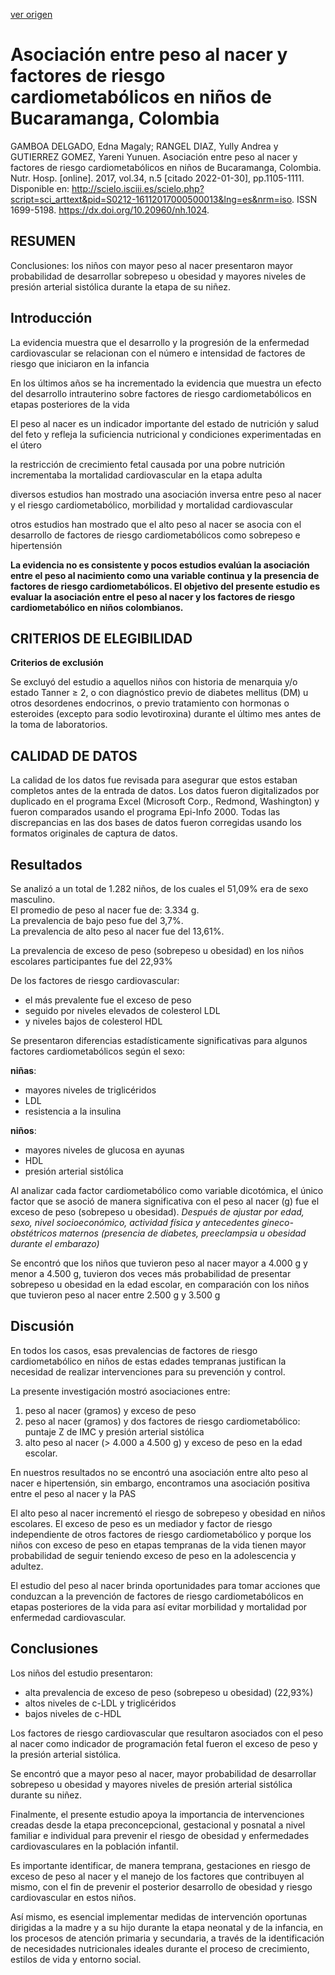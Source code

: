 [ver origen](/docs/documentacion/Asociacion_entre_peso_al_nacer_y_factores_de_riesgo_cardiometabolicos_en_ninos.md)

# Asociación entre peso al nacer y factores de riesgo cardiometabólicos en niños de Bucaramanga, Colombia

GAMBOA DELGADO, Edna Magaly; RANGEL DIAZ, Yully Andrea  y  GUTIERREZ GOMEZ, Yareni Yunuen. Asociación entre peso al nacer y factores de riesgo cardiometabólicos en niños de Bucaramanga, Colombia. Nutr. Hosp. [online]. 2017, vol.34, n.5 [citado  2022-01-30], pp.1105-1111. Disponible en: <http://scielo.isciii.es/scielo.php?script=sci_arttext&pid=S0212-16112017000500013&lng=es&nrm=iso>. ISSN 1699-5198.  https://dx.doi.org/10.20960/nh.1024.

## RESUMEN

Conclusiones: los niños con mayor peso al nacer presentaron mayor probabilidad de desarrollar sobrepeso u obesidad y mayores niveles de presión arterial sistólica durante la etapa de su niñez.

## Introducción

La evidencia muestra que el desarrollo y la progresión de la enfermedad cardiovascular se relacionan con el número e intensidad de factores de riesgo que iniciaron en la infancia

En los últimos años se ha incrementado la evidencia que muestra un efecto del desarrollo intrauterino sobre factores de riesgo cardiometabólicos en etapas posteriores de la vida

El peso al nacer es un indicador importante del estado de nutrición y salud del feto y refleja la suficiencia nutricional y condiciones experimentadas en el útero

la restricción de crecimiento fetal causada por una pobre nutrición incrementaba la mortalidad cardiovascular en la etapa adulta

diversos estudios han mostrado una asociación inversa entre peso al nacer y el riesgo cardiometabólico, morbilidad y mortalidad cardiovascular 

otros estudios han mostrado que el alto peso al nacer se asocia con el desarrollo de factores de riesgo cardiometabólicos como sobrepeso e hipertensión

**La evidencia no es consistente y pocos estudios evalúan la asociación entre el peso al nacimiento como una variable continua y la presencia de factores de riesgo cardiometabólicos. El objetivo del presente estudio es evaluar la asociación entre el peso al nacer y los factores de riesgo cardiometabólico en niños colombianos.**

## CRITERIOS DE ELEGIBILIDAD


**Criterios de exclusión**

Se excluyó del estudio a aquellos niños con historia de menarquia y/o estado Tanner ≥ 2, o con diagnóstico previo de diabetes mellitus (DM) u otros desordenes endocrinos, o previo tratamiento con hormonas o esteroides (excepto para sodio levotiroxina) durante el último mes antes de la toma de laboratorios.


## CALIDAD DE DATOS

La calidad de los datos fue revisada para asegurar que estos estaban completos antes de la entrada de datos. Los datos fueron digitalizados por duplicado en el programa Excel (Microsoft Corp., Redmond, Washington) y fueron comparados usando el programa Epi-Info 2000. Todas las discrepancias en las dos bases de datos fueron corregidas usando los formatos originales de captura de datos.

## Resultados

Se analizó a un total de 1.282 niños, de los cuales el 51,09% era de sexo masculino.  
El promedio de peso al nacer fue de: 3.334 g.  
La prevalencia de bajo peso fue del 3,7%.  
La prevalencia de alto peso al nacer fue del 13,61%.  

La prevalencia de exceso de peso (sobrepeso u obesidad) en los niños escolares participantes fue del 22,93%

De los factores de riesgo cardiovascular:
- el más prevalente fue el exceso de peso
- seguido por niveles elevados de colesterol LDL
- y niveles bajos de colesterol HDL

Se presentaron diferencias estadísticamente significativas para algunos factores cardiometabólicos según el sexo:

**niñas**:  
- mayores niveles de triglicéridos
- LDL
- resistencia a la insulina

**niños**:
- mayores niveles de glucosa en ayunas
- HDL
- presión arterial sistólica

Al analizar cada factor cardiometabólico como variable dicotómica, el único factor que se asoció de manera significativa con el peso al nacer (g) fue el exceso de peso (sobrepeso u obesidad). *Después de ajustar por edad, sexo, nivel socioeconómico, actividad física y antecedentes gineco-obstétricos maternos (presencia de diabetes, preeclampsia u obesidad durante el embarazo)*

Se encontró que los niños que tuvieron peso al nacer mayor a 4.000 g y menor a 4.500 g, tuvieron dos veces más probabilidad de presentar sobrepeso u obesidad en la edad escolar, en comparación con los niños que tuvieron peso al nacer entre 2.500 g y 3.500 g

## Discusión

En todos los casos, esas prevalencias de factores de riesgo cardiometabólico en niños de estas edades tempranas justifican la necesidad de realizar intervenciones para su prevención y control.

La presente investigación mostró asociaciones entre:  
1. peso al nacer (gramos) y exceso de peso
2. peso al nacer (gramos) y dos factores de riesgo cardiometabólico: puntaje Z de IMC y presión arterial sistólica
3. alto peso al nacer (> 4.000 a 4.500 g) y exceso de peso en la edad escolar.

En nuestros resultados no se encontró una asociación entre alto peso al nacer e hipertensión, sin embargo, encontramos una asociación positiva entre el peso al nacer y la PAS

El alto peso al nacer incrementó el riesgo de sobrepeso y obesidad en niños escolares.
El exceso de peso es un mediador y factor de riesgo independiente de otros factores de riesgo cardiometabólico y porque los niños con exceso de peso en etapas tempranas de la vida tienen mayor probabilidad de seguir teniendo exceso de peso en la adolescencia y adultez.

El estudio del peso al nacer brinda oportunidades para tomar acciones que conduzcan a la prevención de factores de riesgo cardiometabólicos en etapas posteriores de la vida para así evitar morbilidad y mortalidad por enfermedad cardiovascular.


## Conclusiones
Los niños del estudio presentaron:
- alta prevalencia de exceso de peso (sobrepeso u obesidad) (22,93%)
- altos niveles de c-LDL y triglicéridos
- bajos niveles de c-HDL

Los factores de riesgo cardiovascular que resultaron asociados con el peso al nacer como indicador de programación fetal fueron el exceso de peso y la presión arterial sistólica.

Se encontró que a mayor peso al nacer, mayor probabilidad de desarrollar sobrepeso u obesidad y mayores niveles de presión arterial sistólica durante su niñez.

Finalmente, el presente estudio apoya la importancia de intervenciones creadas desde la etapa preconcepcional, gestacional y posnatal a nivel familiar e individual para prevenir el riesgo de obesidad y enfermedades cardiovasculares en la población infantil.

Es importante identificar, de manera temprana, gestaciones en riesgo de exceso de peso al nacer y el manejo de los factores que contribuyen al mismo, con el fin de prevenir el posterior desarrollo de obesidad y riesgo cardiovascular en estos niños.

Así mismo, es esencial implementar medidas de intervención oportunas dirigidas a la madre y a su hijo durante la etapa neonatal y de la infancia, en los procesos de atención primaria y secundaria, a través de la identificación de necesidades nutricionales ideales durante el proceso de crecimiento, estilos de vida y entorno social.

